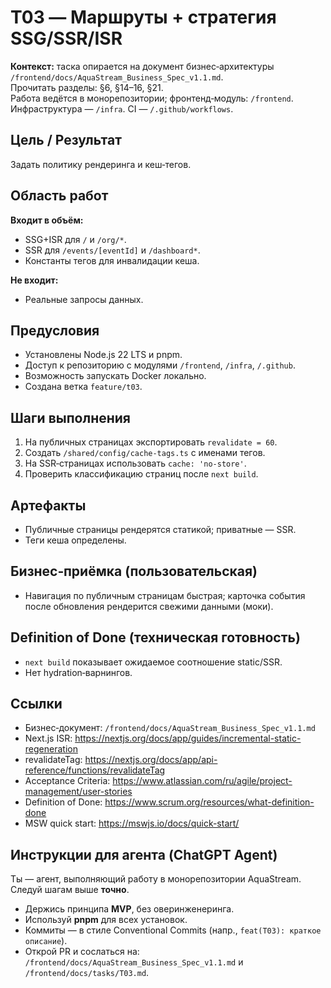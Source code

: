 # T03 — Маршруты + стратегия SSG/SSR/ISR

**Контекст:** таска опирается на документ бизнес‑архитектуры `/frontend/docs/AquaStream_Business_Spec_v1.1.md`.  
Прочитать разделы: §6, §14–16, §21.  
Работа ведётся в монорепозитории; фронтенд‑модуль: `/frontend`. Инфраструктура — `/infra`. CI — `/.github/workflows`.

## Цель / Результат
Задать политику рендеринга и кеш‑тегов.

## Область работ
**Входит в объём:**
- SSG+ISR для `/` и `/org/*`.
- SSR для `/events/[eventId]` и `/dashboard*`.
- Константы тегов для инвалидации кеша.

**Не входит:**
- Реальные запросы данных.

## Предусловия
- Установлены Node.js 22 LTS и pnpm.
- Доступ к репозиторию с модулями `/frontend`, `/infra`, `/.github`.
- Возможность запускать Docker локально.
- Создана ветка `feature/t03`.

## Шаги выполнения
1. На публичных страницах экспортировать `revalidate = 60`.
2. Создать `/shared/config/cache-tags.ts` с именами тегов.
3. На SSR‑страницах использовать `cache: 'no-store'`.
4. Проверить классификацию страниц после `next build`.

## Артефакты
- Публичные страницы рендерятся статикой; приватные — SSR.
- Теги кеша определены.

## Бизнес‑приёмка (пользовательская)
- Навигация по публичным страницам быстрая; карточка события после обновления рендерится свежими данными (моки).

## Definition of Done (техническая готовность)
- `next build` показывает ожидаемое соотношение static/SSR.
- Нет hydration‑варнингов.

## Ссылки
- Бизнес‑документ: `/frontend/docs/AquaStream_Business_Spec_v1.1.md`
- Next.js ISR: https://nextjs.org/docs/app/guides/incremental-static-regeneration
- revalidateTag: https://nextjs.org/docs/app/api-reference/functions/revalidateTag
- Acceptance Criteria: https://www.atlassian.com/ru/agile/project-management/user-stories
- Definition of Done: https://www.scrum.org/resources/what-definition-done
- MSW quick start: https://mswjs.io/docs/quick-start/

## Инструкции для агента (ChatGPT Agent)
Ты — агент, выполняющий работу в монорепозитории AquaStream. Следуй шагам выше **точно**.  
- Держись принципа **MVP**, без оверинженеринга.  
- Используй **pnpm** для всех установок.  
- Коммиты — в стиле Conventional Commits (напр., `feat(T03): краткое описание`).  
- Открой PR и сослаться на: `/frontend/docs/AquaStream_Business_Spec_v1.1.md` и `/frontend/docs/tasks/T03.md`.

